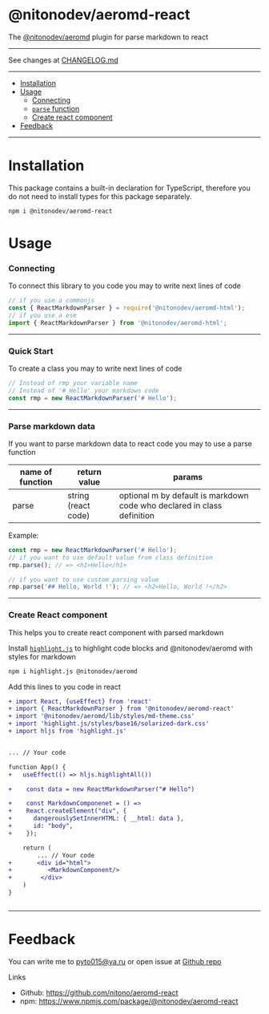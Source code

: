 # @nitonodev/aeromd-react

The [@nitonodev/aeromd](https://www.npmjs.com/package/@nitonodev/aeromd) plugin for parse markdown to react

---

See changes at [CHANGELOG.md](./CHANGELOG.md)

---

-   [Installation](#installation)
-   [Usage](#usage)
    -   [Connecting](#connecting)
    -   [`parse` function](#parse-function)
    -   [Create react component](#react-component)
-   [Feedback](#feedback)

---

<h1 id="installation">Installation</h1>
This package contains a built-in declaration for TypeScript, therefore you do not need to install types for this package separately.

```bash
npm i @nitonodev/aeromd-react
```

<h1 id="usage">Usage</h1>
<h3 id="connecting">
    Connecting
</h3>
To connect this library to you code you may to write next lines of code

```ts
// if you use a commonjs
const { ReactMarkdownParser } = require('@nitonodev/aeromd-html');
// if you use a esm
import { ReactMarkdownParser } from '@nitonodev/aeromd-html';
```

---

<h3 id="quick">Quick Start</h3>

To create a class you may to write next lines of code

```ts
// Instead of rmp your variable name
// Instead of '# Hello' your markdown code
const rmp = new ReactMarkdownParser('# Hello');
```

---

<h3 id="parse-function">Parse markdown data</h3>
If you want to parse markdown data to react code you may to use a parse function

| name of function | return value        | params                                                                  |
| ---------------- | ------------------- | ----------------------------------------------------------------------- |
| parse            | string (react code) | optional m by default is markdown code who declared in class definition |

Example:

```ts
const rmp = new ReactMarkdownParser('# Hello');
// if you want to use default value from class definition
rmp.parse(); // => <h1>Hello</h1>

// if you want to use custom parsing value
rmp.parse('## Hello, World !'); // => <h2>Hello, World !</h2>
```

---

<h3 id="react-component">Create React component</h3>
This helps you to create react component with parsed markdown

Install [`highlight.js`](https://www.npmjs.com/package/highlight.js) to highlight code blocks and @nitonodev/aeromd with styles for markdown

```bash
npm i highlight.js @nitonodev/aeromd
```

Add this lines to you code in react

```diff
+ import React, {useEffect} from 'react'
+ import { ReactMarkdownParser } from '@nitonodev/aeromd-react'
+ import '@nitonodev/aeromd/lib/styles/md-theme.css'
+ import 'highlight.js/styles/base16/solarized-dark.css'
+ import hljs from 'highlight.js'


... // Your code

function App() {
+   useEffect(() => hljs.highlightAll())

+    const data = new ReactMarkdownParser("# Hello")

+    const MarkdownComponenet = () =>
+    React.createElement("div", {
+      dangerouslySetInnerHTML: { __html: data },
+      id: "body",
+    });

    return (
        ... // Your code
+       <div id="html">
+          <MarkdownComponent/>
+        </div>
    )
}



```

---

<h1 id='feedback'>
Feedback
</h1>

You can write me to pyto015@ya.ru or open issue at [Github repo](https://github.com/nitono/aeromd-react)

Links

-   Github: https://github.com/nitono/aeromd-react
-   npm: https://www.npmjs.com/package/@nitonodev/aeromd-react
